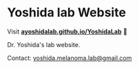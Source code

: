 
# Yoshida lab Website

Visit **[ayoshidalab.github.io/YoshidaLab](https://ayoshidalab.github.io/YoshidaLab)** 🚀

Dr. Yoshida's lab website. 

Contact:  yoshida.melanoma.lab@gmail.com



